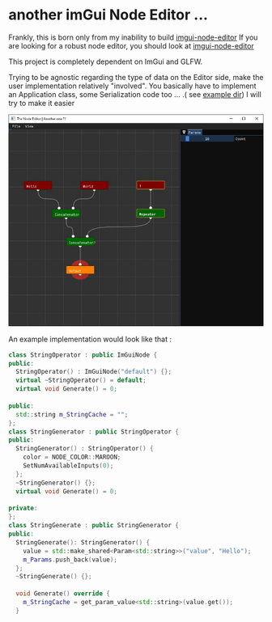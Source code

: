 # another imGui Node Editor ... 

Frankly, this is born only from my inability to build [imgui-node-editor](https://github.com/thedmd/imgui-node-editor)
If you are looking for a robust node editor, you should look at [imgui-node-editor](https://github.com/thedmd/imgui-node-editor)

This project is completely dependent on ImGui and GLFW.

Trying to be agnostic regarding the type of data on the Editor side, make the user implementation relatively "involved". You basically have to implement an Application class, some Serialization code too ... .( see [example dir](/example)) I will try to make it easier

![screenshot](github_resources/node_editor_capture.jpg)




An example implementation would look like that :
```cpp
class StringOperator : public ImGuiNode {
public:
  StringOperator() : ImGuiNode("default") {};
  virtual ~StringOperator() = default;
  virtual void Generate() = 0;

public:
  std::string m_StringCache = "";
};
class StringGenerator : public StringOperator {
public:
  StringGenerator() : StringOperator() {
    color = NODE_COLOR::MAROON;
    SetNumAvailableInputs(0);
  };
  ~StringGenerator() {};
  virtual void Generate() = 0;

private:
};
class StringGenerate : public StringGenerator {
public:
  StringGenerate(): StringGenerator() {
    value = std::make_shared<Param<std::string>>("value", "Hello");
    m_Params.push_back(value);
  };
  ~StringGenerate() {};

  void Generate() override {
    m_StringCache = get_param_value<std::string>(value.get());
  }
